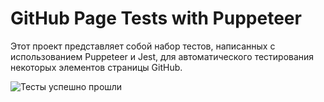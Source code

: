 # GitHub Page Tests with Puppeteer

Этот проект представляет собой набор тестов, написанных с использованием Puppeteer и Jest, для автоматического тестирования некоторых элементов страницы GitHub.

![Тесты успешно прошли](https://i.ibb.co/wrPssSk/2023-10-21-14-03-28.png)
